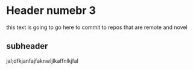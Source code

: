 # Header numebr 3
this text is going to go here to commit to repos that are remote and novel 

## subheader 

jal;dfkjanfajfaknwljlkaffnlkjfal
